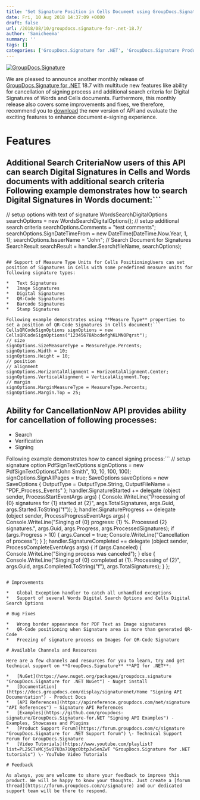```yaml
---
title: 'Set Signature Position in Cells Document using GroupDocs.Signature for .NET 18.7'
date: Fri, 10 Aug 2018 14:37:09 +0000
draft: false
url: /2018/08/10/groupdocs.signature-for-.net-18.7/
author: 'Samicheema'
summary: ''
tags: []
categories: ['GroupDocs.Signature for .NET', 'GroupDocs.Signature Product Family']
---
```


[![GroupDocs.Signature](http://blog.groupdocs.com/wp-content/uploads/sites/4/2016/07/groupdocs-signature-net.png)](https://www.groupdocs.com/products/signature/net)

We are pleased to announce another monthly release of [GroupDocs.Signature for .NET](https://products.groupdocs.com/signature/net) 18.7 with multitude new features like ability for cancellation of signing process and additional search criteria for Digital Signatures of Words and Cells documents. Furthermore, this monthly release also covers some improvements and fixes, we therefore, recommend you to [download](https://www.nuget.org/packages/Groupdocs.Signature) the new version of API and evaluate the exciting features to enhance document e-signing experience.

# Features

## Additional Search CriteriaNow users of this API can search Digital Signatures in Cells and Words documents with additional search criteria Following example demonstrates how to search Digital Signatures in Words document:```
// setup options with text of signature
WordsSearchDigitalOptions searchOptions = new WordsSearchDigitalOptions();
// setup additional search criteria
searchOptions.Comments = "test comments";
searchOptions.SignDateTimeFrom = new DateTime(DateTime.Now.Year, 1, 1);
searchOptions.IssuerName = "John";
// Search Document for Signatures
SearchResult searchResult = handler.Search(fileName, searchOptions); 
```

## Support of Measure Type Units for Cells PositioningUsers can set position of Signatures in Cells with some predefined measure units for following signature types:

*   Text Signatures
*   Image Signatures
*   Digital Signatures
*   QR-Code Signatures
*   Barcode Signatures
*   Stamp Signatures

Following example demonstrates using **Measure Type** properties to set a position of QR-Code Signatures in Cells document:```
CellsQRCodeSignOptions signOptions = new CellsQRCodeSignOptions("12345678AbcdefghKLMNOPqrst");
// size
signOptions.SizeMeasureType = MeasureType.Percents;
signOptions.Width = 10;
signOptions.Height = 10;
// position
// alignment
signOptions.HorizontalAlignment = HorizontalAlignment.Center;
signOptions.VerticalAlignment = VerticalAlignment.Top;
// margin
signOptions.MarginMeasureType = MeasureType.Percents;
signOptions.Margin.Top = 25; 
```

## Ability for CancellationNow API provides ability for cancellation of following processes:

*   Search
*   Verification
*   Signing

Following example demonstrates how to cancel signing process:```
// setup signature option
PdfSignTextOptions signOptions = new PdfSignTextOptions("John Smith", 10, 10, 100, 100);
signOptions.SignAllPages = true;
SaveOptions saveOptions = new SaveOptions { OutputType = OutputType.String, OutputFileName = "PDF_Process_Events" };
handler.SignatureStarted += delegate (object sender, ProcessStartEventArgs args)
{
    Console.WriteLine("Processing of {0} signatures for {1} started at {2}", args.TotalSignatures, args.Guid, args.Started.ToString("f"));
};
handler.SignatureProgress += delegate (object sender, ProcessProgressEventArgs args)
{
    Console.WriteLine("Singing of {0} progress: {1} %. Processed {2} signatures.", args.Guid, args.Progress, args.ProcessedSignatures);
    if (args.Progress > 10)
    {
        args.Cancel = true;
        Console.WriteLine("Cancellation of process");
    }
};
handler.SignatureCompleted += delegate (object sender, ProcessCompleteEventArgs args)
{
    if (args.Canceled)
    {
        Console.WriteLine("Singing process was canceled");
    }
    else
    {
        Console.WriteLine("Singing of {0} completed at {1}. Processing of {2}", args.Guid, args.Completed.ToString("f"), args.TotalSignatures);
    }
}; 
```

# Improvements

*   Global Exception handler to catch all unhandled exceptions
*   Support of several Words Digital Search Options and Cells Digital Search Options

# Bug Fixes

*   Wrong border appearance for PDF Text as Image signatures
*   QR-Code positioning when Signature area is more than generated QR-Code
*   Freezing of signature process on Images for QR-Code Signature

# Available Channels and Resources

Here are a few channels and resources for you to learn, try and get technical support on **GroupDocs.Signature** **API for .NET**:

*   [NuGet](https://www.nuget.org/packages/groupdocs.signature "GroupDocs.Signature for .NET NuGet") - Nuget install
*   [Documentation](https://docs.groupdocs.com/display/signaturenet/Home "Signing API Documentation") - Product Docs
*   [API References](https://apireference.groupdocs.com/net/signature "API References") – Signature API References
*   [Examples](https://github.com/groupdocs-signature/GroupDocs.Signature-for.NET "Signing API Examples") - Examples, Showcases and Plugins
*   [Product Support Forum](https://forum.groupdocs.com/c/signature "GroupDocs.Signature for .NET Support forum") \- Technical Support Forum for GroupDocs.Signature
*   [Video Tutorials](https://www.youtube.com/playlist?list=PL25CTxMCj5vO7U3a710gc0btpJw5enZwT "GroupDocs.Signature for .NET tutorials") \- YouTube Video Tutorials

# Feedback

As always, you are welcome to share your feedback to improve this product. We will be happy to know your thoughts. Just create a [forum thread](https://forum.groupdocs.com/c/signature) and our dedicated support team will be there to respond.





